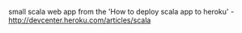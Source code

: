 small scala web app from the 'How to deploy scala app to heroku' - http://devcenter.heroku.com/articles/scala
